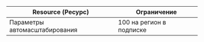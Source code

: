 
| Resource (Ресурс) | Ограничение |
|----|----|
| Параметры автомасштабирования | 100 на регион в подписке |

<!---HONumber=AcomDC_0907_2016-->